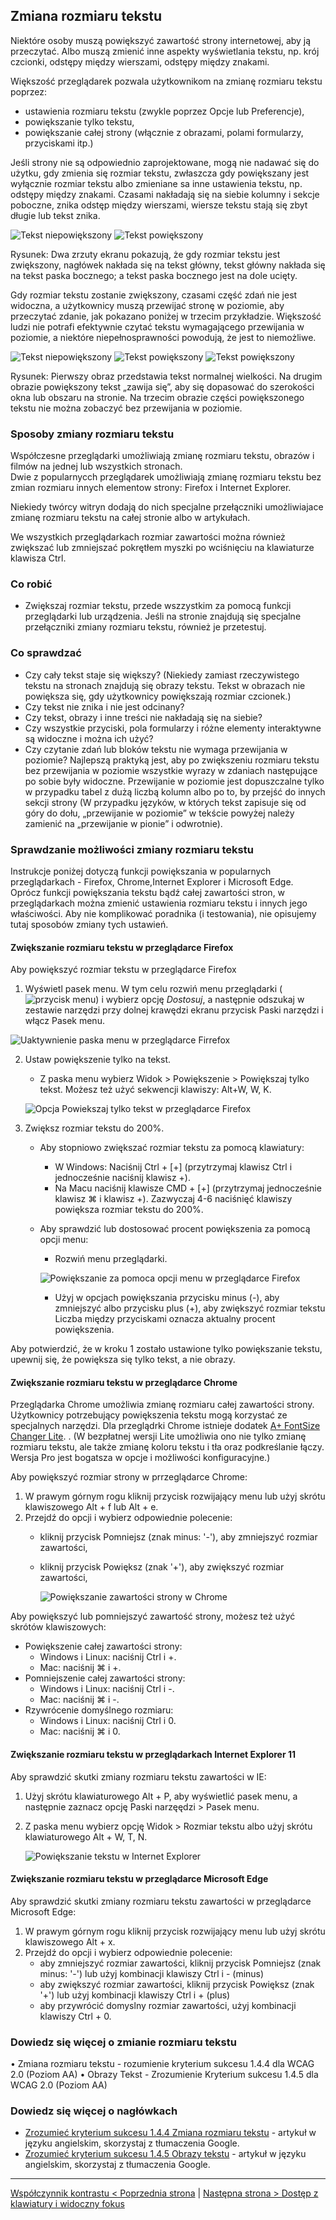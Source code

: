 ## Zmiana rozmiaru tekstu

Niektóre osoby muszą powiększyć zawartość strony internetowej, aby ją przeczytać. Albo muszą zmienić inne aspekty wyświetlania tekstu, np. krój czcionki, odstępy między wierszami, odstępy między znakami.

Większość przeglądarek pozwala użytkownikom na zmianę rozmiaru tekstu poprzez:
-	ustawienia rozmiaru tekstu (zwykle poprzez Opcje lub Preferencje),
-	powiększanie tylko tekstu,
-	powiększanie całej strony (włącznie z obrazami, polami formularzy, przyciskami itp.)

Jeśli strony nie są odpowiednio zaprojektowane, mogą nie nadawać się do użytku, gdy zmienia się rozmiar tekstu, zwłaszcza gdy 
powiększany jest wyłącznie rozmiar tekstu albo zmieniane sa inne ustawienia tekstu, np. odstępy między znakami. Czasami nakładają się na siebie kolumny i sekcje poboczne, znika odstęp między wierszami, wiersze tekstu stają się zbyt długie lub tekst znika.

![Tekst niepowiększony](/img/05_p_powieksz1.png) ![Tekst powiększony](/img/05_p_powieksz2.png) 

Rysunek: Dwa zrzuty ekranu pokazują, że gdy rozmiar tekstu jest zwiększony, nagłówek nakłada się na tekst główny, tekst główny nakłada się na tekst paska bocznego; a tekst paska bocznego jest na dole ucięty.

Gdy rozmiar tekstu zostanie zwiększony, czasami część zdań nie jest widoczna, a użytkownicy muszą przewijać stronę w poziomie, aby przeczytać zdanie, jak pokazano poniżej w trzecim przykładzie. Większość ludzi nie potrafi efektywnie czytać tekstu wymagającego przewijania w poziomie, a niektóre niepełnosprawności powodują, że jest to niemożliwe.

![Tekst niepowiększony](/img/05_p_powieksz31.png) ![Tekst powiększony](/img/05_p_powieksz41.png) 
![Tekst powiększony](/img/05_p_powiększ51.png)  

Rysunek: Pierwszy obraz przedstawia tekst normalnej wielkości. Na drugim obrazie powiększony tekst „zawija się”, aby się dopasować do szerokości okna lub obszaru na stronie. Na trzecim obrazie części powiększonego tekstu nie można zobaczyć bez przewijania w poziomie.

### Sposoby zmiany rozmiaru tekstu 
Współczesne przeglądarki umożliwiają zmianę rozmiaru tekstu, obrazów i filmów na jednej lub wszystkich stronach.  
Dwie z popularnycch przeglądarek umożliwiają zmianę rozmiaru tekstu bez zmian rozmiaru innych elementow strony: Firefox i Internet Explorer.

Niekiedy twórcy witryn dodają do nich specjalne przełączniki umożliwiajace zmianę rozmiaru tekstu na całej stronie albo w artykułach. 

We wszystkich przeglądarkach rozmiar zawartości można również zwiększać lub zmniejszać pokrętłem myszki po wciśnięciu na klawiaturze klawisza Ctrl.     

### Co robić
-	Zwiększaj rozmiar tekstu, przede wszzystkim za pomocą funkcji przeglądarki lub urządzenia. Jeśli na stronie znajdują się specjalne przełączniki zmiany rozmiaru tekstu, również je przetestuj.

### Co sprawdzać
-	Czy cały tekst staje się większy? (Niekiedy zamiast rzeczywistego tekstu na stronach znajdują się obrazy tekstu. Tekst w obrazach nie powiększa się, gdy użytkownicy powiększają rozmiar czcionek.)
-	Czy tekst nie znika i nie jest odcinany?
-	Czy tekst, obrazy i inne treści nie nakładają się na siebie?
-	Czy wszystkie przyciski, pola formularzy i różne elementy interaktywne są widoczne i można ich użyć?
-	Czy czytanie zdań lub bloków tekstu nie wymaga przewijania w poziomie? Najlepszą praktyką jest, aby po zwiększeniu rozmiaru tekstu bez przewijania w poziomie wszystkie wyrazy w zdaniach następujące po sobie były widoczne. Przewijanie w poziomie jest dopuszczalne tylko w przypadku tabel z dużą liczbą kolumn albo po to, by przejść do innych sekcji strony  (W przypadku języków, w których tekst zapisuje się od góry do dołu, „przewijanie w poziomie” w tekście powyżej należy zamienić na  „przewijanie w pionie” i odwrotnie).

### Sprawdzanie możliwości zmiany rozmiaru tekstu
Instrukcje poniżej dotyczą funkcji powiększania w popularnych przeglądarkach - Firefox, Chrome,Internet Explorer i Microsoft Edge. Oprócz funkcji powiększania tekstu bądź całej zawartości stron, w przeglądarkach można zmienić ustawienia rozmiaru tekstu i innych jego właściwości. Aby nie komplikować poradnika (i testowania), nie opisujemy tutaj sposobów zmiany tych ustawień.
 
#### Zwiększanie rozmiaru tekstu w przeglądarce Firefox 
Aby powiększyć rozmiar tekstu w przeglądarce Firefox
1. Wyświetl pasek menu. W tym celu rozwiń menu przeglądarki (![przycisk menu](/img/05_P_firefox-menu.png)) i wybierz opcję *Dostosuj*, a następnie odszukaj w zestawie narzędzi przy dolnej krawędzi ekranu przycisk Paski narzędzi i włącz Pasek menu.

![Uaktywnienie paska menu w przeglądarce Firrefox](/img/05_P_firefox-pasek-menu.png)
    
2. Ustaw powiększenie tylko na tekst.
   - Z paska menu wybierz Widok > Powiększenie > Powiększaj tylko tekst. Możesz też użyć sekwencji klawiszy: Alt+W, W, K.

    ![Opcja Powiekszaj tylko tekst w przeglądarce Firefox](/img/05_P_firefox-ustaw-powiekszenie-tekstu.png)
 
3. Zwiększ rozmiar tekstu do 200%.
   - Aby stopniowo zwiększać rozmiar tekstu za pomocą klawiatury:
     - W Windows: Naciśnij Ctrl + [+] (przytrzymaj klawisz Ctrl i jednocześnie naciśnij klawisz +).
     - Na Macu naciśnij klawisze CMD + [+] (przytrzymaj jednocześnie klawisz ⌘ i klawisz +). Zazwyczaj 4-6 naciśnięć klawiszy powiększa rozmiar tekstu do 200%.
   - Aby sprawdzić lub dostosować procent powiększenia za pomocą opcji menu:
     - Rozwiń menu przeglądarki.
	 
	 ![Powiększanie za pomoca opcji menu w przeglądarce Firefox](/img/05_P_firefox-opcje-powiekszanie.png)
 
     - Użyj w opcjach powiększania przycisku minus (-), aby zmniejszyć albo przycisku plus (+), aby zwiększyć rozmiar tekstu Liczba między przyciskami oznacza aktualny procent powiększenia.

Aby potwierdzić, że w kroku 1 zostało ustawione tylko powiększanie tekstu, upewnij się, że powiększa się tylko tekst, a nie obrazy.

 
#### Zwiększanie rozmiaru tekstu w przeglądarce Chrome 
Przeglądarka Chrome umożliwia zmianę rozmiaru całej zawartości strony. Użytkownicy potrzebujący powiększenia tekstu mogą korzystać ze specjalnych narzędzi. Dla przeglądrki Chrome istnieje dodatek [A+ FontSize Changer Lite](https://chrome.google.com/webstore/detail/a%20-fontsize-changer-lite/ckihgechpahhpompcinglebkgcdgpkil). . (W bezpłatnej wersji Lite umożliwia ono nie tylko zmianę rozmiaru tekstu, ale także zmianę koloru tekstu i tła oraz podkreślanie łączy. Wersja Pro jest bogatsza w opcje i możliwości konfiguracyjne.)

Aby powiększyć rozmiar strony w prrzeglądarce Chrome: 

1. W prawym górnym rogu kliknij przycisk rozwijający menu lub użyj skrótu klawiszowego Alt + f lub Alt + e.
2. Przejdź do opcji i wybierz odpowiednie polecenie:
   - kliknij przycisk Pomniejsz (znak minus: '-'), aby zmniejszyć rozmiar zawartości,
   - kliknij przycisk Powiększ (znak '+'), aby zwiększyć rozmiar zawartości,

	 ![Powiększanie zawartości strony w Chrome](/img/05_P_ie-powieksz-tekst.png)
	 
Aby powiększyć lub pomniejszyć zawartość strony, możesz też użyć skrótów klawiszowych:

-  Powiększenie całej zawartości strony:
   - Windows i Linux: naciśnij Ctrl i +.
   - Mac: naciśnij ⌘ i +.
-  Pomniejszenie całej zawartości strony:
   - Windows i Linux: naciśnij Ctrl i -.
   - Mac: naciśnij ⌘ i -.
-  Rzywrócenie domyślnego rozmiaru:   
   - Windows i Linux: naciśnij Ctrl i 0.
   - Mac: naciśnij ⌘ i 0.

#### Zwiększanie rozmiaru tekstu w przeglądarkach Internet Explorer 11

Aby sprawdzić skutki zmiany rozmiaru tekstu zawartości w IE:

1. Użyj skrótu klawiaturowego Alt + P, aby wyświetlić pasek menu, a następnie zaznacz opcję Paski narzęędzi > Pasek menu. 
2. Z paska menu wybierz opcję Widok > Rozmiar tekstu albo użyj skrótu klawiaturowego Alt + W, T, N.

	 ![Powiększanie tekstu w Internet Explorer](/img/05_P_ie-powieksz-tekst.png)

#### Zwiększanie rozmiaru tekstu w przeglądarce Microsoft Edge 
Aby sprawdzić skutki zmiany rozmiaru tekstu zawartości w przeglądarce Microsoft Edge:

1. W prawym górnym rogu kliknij przycisk rozwijający menu lub użyj skrótu klawiszowego Alt + x.
2. Przejdź do opcji i wybierz odpowiednie polecenie:
   - aby zmniejszyć rozmiar zawartości, kliknij przycisk Pomniejsz (znak minus: '-') lub użyj kombinacji klawiszy  Ctrl i  - (minus)
   - aby zwiększyć rozmiar zawartości, kliknij przycisk Powiększ (znak '+') lub użyj kombinacji klawiszy Ctrl i + (plus)
   - aby przywrócić domyslny rozmiar zawartości, użyj kombinacji klawiszy Ctrl + 0.

 
### Dowiedz się więcej o zmianie rozmiaru tekstu 
•	Zmiana rozmiaru tekstu - rozumienie kryterium sukcesu 1.4.4 dla WCAG 2.0 (Poziom AA)
•	Obrazy Tekst - Zrozumienie Kryterium sukcesu 1.4.5 dla WCAG 2.0 (Poziom AA)

 
### Dowiedz się więcej o nagłówkach 
-	[Zrozumieć kryterium sukcesu 1.4.4 Zmiana rozmiaru tekstu](https://www.w3.org/WAI/WCAG21/Understanding/resize-text.html)  - artykuł w języku angielskim, skorzystaj z tłumaczenia Google.
-	[Zrozumieć kryterium sukcesu 1.4.5 Obrazy tekstu](https://www.w3.org/WAI/WCAG21/Understanding/images-of-text.html)  - artykuł w języku angielskim, skorzystaj z tłumaczenia Google.



-------------------------------------
[Współczynnik kontrastu &lt; Poprzednia strona](testy/04_P_wspolczynnik_kontrastu.md) | [Następna strona &gt; Dostęp z klawiatury i widoczny fokus](06_P_klawiatura.md)

